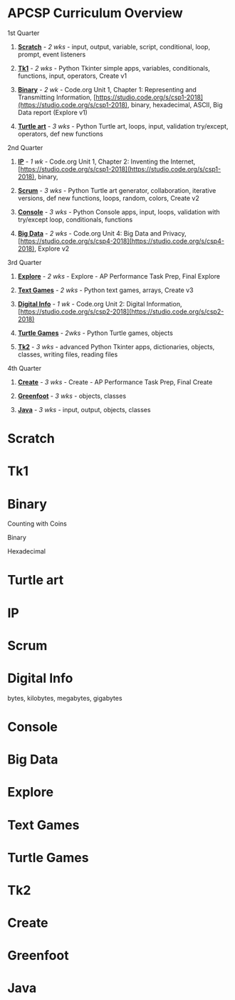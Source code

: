 # APCSP Curriculum Overview

1st Quarter 

1. **[Scratch](#scratch)** - *2 wks* - input, output, variable, script, conditional, loop, prompt, event listeners

1. **[Tk1](#tk1)** - *2 wks* - Python Tkinter simple apps, variables, conditionals, functions, input, operators, Create v1

1. **[Binary](#binary)** - *2 wk* - Code.org Unit 1, Chapter 1: Representing and Transmitting Information, [https://studio.code.org/s/csp1-2018](https://studio.code.org/s/csp1-2018), binary, hexadecimal, ASCII, Big Data report (Explore v1)

1. **[Turtle art](#turtle-art)** - *3 wks* - Python Turtle art, loops, input, validation try/except, operators, def new functions

2nd Quarter 

1. **[IP](#ip)** - *1 wk* - Code.org Unit 1, Chapter 2: Inventing the Internet, [https://studio.code.org/s/csp1-2018](https://studio.code.org/s/csp1-2018), binary,

1. **[Scrum](#scrum)** - *3 wks* - Python Turtle art generator, collaboration, iterative versions, def new functions, loops, random, colors, Create v2

1. **[Console](#console)** - *3 wks* - Python Console apps, input, loops, validation with try/except loop, conditionals, functions

1. **[Big Data](#big-data)** - *2 wks* - Code.org Unit 4: Big Data and Privacy, [https://studio.code.org/s/csp4-2018](https://studio.code.org/s/csp4-2018), Explore v2

3rd Quarter 

1. **[Explore](#explore)** - *2 wks* - Explore - AP Performance Task Prep, Final Explore

1. **[Text Games](#text-games)** - *2 wks* - Python text games, arrays, Create v3

1. **[Digital Info](#digital-info)** - *1 wk* - Code.org Unit 2: Digital Information, [https://studio.code.org/s/csp2-2018](https://studio.code.org/s/csp2-2018)

1. **[Turtle Games](#turtle-games)** - *2wks* - Python Turtle games, objects

1. **[Tk2](#tk2)** - *3 wks* - advanced Python Tkinter apps, dictionaries, objects, classes, writing files, reading files

4th Quarter

1. **[Create](#create)** - *3 wks* - Create - AP Performance Task Prep, Final Create

1. **[Greenfoot](#greenfoot)** - *3 wks* - objects, classes

1. **[Java](#java)** - *3 wks* - input, output, objects, classes


# Scratch

# Tk1

# Binary

Counting with Coins

Binary

Hexadecimal

# Turtle art

# IP

# Scrum

# Digital Info

bytes, kilobytes, megabytes, gigabytes

# Console

# Big Data

# Explore

# Text Games

# Turtle Games

# Tk2

# Create

# Greenfoot

# Java
